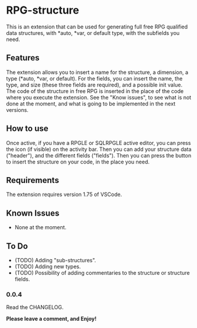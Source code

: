 # RPG-structure

This is an extension that can be used for generating full free RPG qualified data structures, with *auto, *var, or default type, with the subfields you need.

## Features

The extension allows you to insert a name for the structure, a dimension, a type (*auto, *var, or default). For the fields, you can insert the name, the type, and size (these three fields are required), and a possible init value.
The code of the structure in free RPG is inserted in the place of the code where you execute the extension.
See the "Know issues", to see what is not done at the moment, and what is going to be implemented in the next versions.

## How to use

Once active, if you have a RPGLE or SQLRPGLE active editor, you can press the icon (if visible) on the activity bar.
Then you can add your structure data ("header"), and the different fields ("fields"). Then you can press the button to insert the structure on your code, in the place you need.


## Requirements

The extension requires version 1.75 of VSCode.

## Known Issues

- None at the moment.

## To Do

- (TODO) Adding "sub-structures".
- (TODO) Adding new types.
- (TODO) Possibility of adding commentaries to the structure or structure fields.

### 0.0.4
Read the CHANGELOG.

**Please leave a comment, and Enjoy!**
